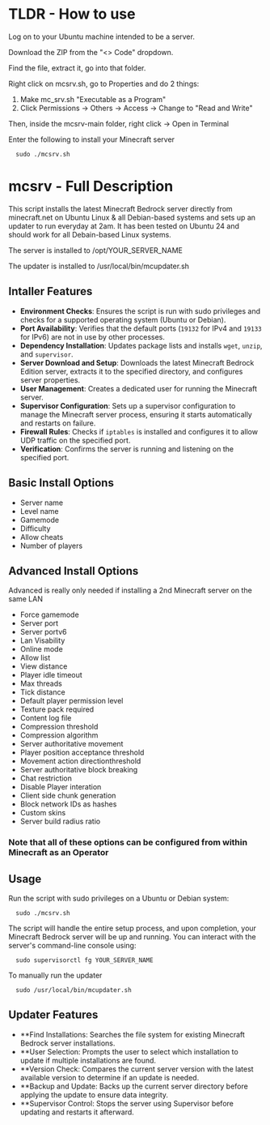 # TLDR - How to use
Log on to your Ubuntu machine intended to be a server.

Download the ZIP from the "<> Code" dropdown.

Find the file, extract it, go into that folder.

Right click on mcsrv.sh, go to Properties and do 2 things:
1) Make mc_srv.sh "Executable as a Program"
2) Click Permissions -> Others -> Access -> Change to "Read and Write"

Then, inside the mcsrv-main folder, right click -> Open in Terminal

Enter the following to install your Minecraft server
```
  sudo ./mcsrv.sh
```

# mcsrv - Full Description
This script installs the latest Minecraft Bedrock server directly from minecraft.net on Ubuntu Linux & all Debian-based systems and sets up an updater to run everyday at 2am.  It has been tested on Ubuntu 24 and should work for all Debain-based Linux systems.  

The server is installed to /opt/YOUR_SERVER_NAME

The updater is installed to /usr/local/bin/mcupdater.sh

## Intaller Features

- **Environment Checks**: Ensures the script is run with sudo privileges and checks for a supported operating system (Ubuntu or Debian).
- **Port Availability**: Verifies that the default ports (`19132` for IPv4 and `19133` for IPv6) are not in use by other processes.
- **Dependency Installation**: Updates package lists and installs `wget`, `unzip`, and `supervisor`.
- **Server Download and Setup**: Downloads the latest Minecraft Bedrock Edition server, extracts it to the specified directory, and configures server properties.
- **User Management**: Creates a dedicated user for running the Minecraft server.
- **Supervisor Configuration**: Sets up a supervisor configuration to manage the Minecraft server process, ensuring it starts automatically and restarts on failure.
- **Firewall Rules**: Checks if `iptables` is installed and configures it to allow UDP traffic on the specified port.
- **Verification**: Confirms the server is running and listening on the specified port.

## Basic Install Options

- Server name
- Level name
- Gamemode
- Difficulty
- Allow cheats
- Number of players

## Advanced Install Options
Advanced is really only needed if installing a 2nd Minecraft server on the same LAN

- Force gamemode
- Server port
- Server portv6
- Lan Visability
- Online mode
- Allow list
- View distance
- Player idle timeout
- Max threads
- Tick distance
- Default player permission level
- Texture pack required
- Content log file
- Compression threshold
- Compression algorithm
- Server authoritative movement
- Player position acceptance threshold
- Movement action directionthreshold
- Server authoritative block breaking
- Chat restriction
- Disable Player interation
- Client side chunk generation
- Block network IDs as hashes
- Custom skins
- Server build radius ratio

### Note that all of these options can be configured from within Minecraft as an Operator

## Usage

Run the script with sudo privileges on a Ubuntu or Debian system:
```
  sudo ./mcsrv.sh
```
The script will handle the entire setup process, and upon completion, your Minecraft Bedrock server will be up and running. You can interact with the server's command-line console using:
```
  sudo supervisorctl fg YOUR_SERVER_NAME
```
To manually run the updater
```
  sudo /usr/local/bin/mcupdater.sh
```

## Updater Features

- **Find Installations: Searches the file system for existing Minecraft Bedrock server installations.
- **User Selection: Prompts the user to select which installation to update if multiple installations are found.
- **Version Check: Compares the current server version with the latest available version to determine if an update is needed.
- **Backup and Update: Backs up the current server directory before applying the update to ensure data integrity.
- **Supervisor Control: Stops the server using Supervisor before updating and restarts it afterward.
